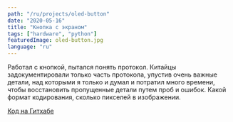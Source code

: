 ```yaml
---
path: "/ru/projects/oled-button"
date: "2020-05-16"
title: "Кнопка с экраном"
tags: ["hardware", "python"]
featuredImage: oled-button.jpg
language: "ru"
---
```


Работал с кнопкой, пытался понять протокол. Китайцы задокументировали только часть протокола, упустив очень важные детали, над которыми я только и думал и потратил много времени, чтобы восстановить пропущенные детали путем проб и ошибок. Какой формат кодирования, сколько пикселей в изображении.

[Код на Гитхабе](https://github.com/mikolasan/oledbutton)